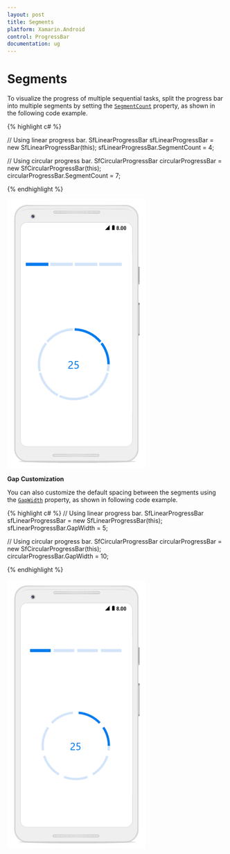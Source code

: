 ```yaml
---
layout: post
title: Segments
platform: Xamarin.Android
control: ProgressBar
documentation: ug
---
```

# Segments

To visualize the progress of multiple sequential tasks, split the progress bar into multiple segments by setting the [`SegmentCount`](https://help.syncfusion.com/cr/cref_files/xamarin-android/Syncfusion.SfProgressBar.Android~Syncfusion.Android.ProgressBar.ProgressBarBase~SegmentCount.html) property, as shown in the following code example.

{% highlight c# %}

// Using linear progress bar.
SfLinearProgressBar sfLinearProgressBar = new SfLinearProgressBar(this); 
sfLinearProgressBar.SegmentCount = 4;

// Using circular progress bar.
SfCircularProgressBar circularProgressBar = new SfCircularProgressBar(this);  
circularProgressBar.SegmentCount = 7;

{% endhighlight %} 

![](overview_images/Segment.png)

**Gap** **Customization**

You can also customize the default spacing between the segments using the [`GapWidth`](https://help.syncfusion.com/cr/cref_files/xamarin-android/Syncfusion.SfProgressBar.Android~Syncfusion.Android.ProgressBar.ProgressBarBase~GapWidth.html) property, as shown in following code example.

{% highlight c# %}
// Using linear progress bar.
SfLinearProgressBar sfLinearProgressBar = new SfLinearProgressBar(this); 
sfLinearProgressBar.GapWidth = 5;

// Using circular progress bar.
SfCircularProgressBar circularProgressBar = new SfCircularProgressBar(this);  
circularProgressBar.GapWidth = 10;

{% endhighlight %}

![](overview_images/Gap.png)